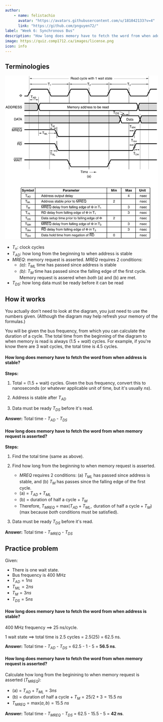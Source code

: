 ```yaml
---
author:
    - name: felistachio
      avatar: "https://avatars.githubusercontent.com/u/181042133?v=4"
      link: "https://github.com/pnguyen72/"
label: "Week 6: Synchronous Bus"
description: "How long does memory have to fetch the word from when address is stable?"
image: https://quiz.comp1712.ca/images/license.png
icon: info
---
```


## Terminologies

![](./diagrams/synchronous_bus.png)

-   $T_{n}$: clock cycles
-   $T_{AD}$: how long from the beginning to when address is stable
-   $MREQ$: memory request is asserted. $MREQ$ requires 2 conditions:
    -   _(a)_: $T_{ML}$ time has passed since address is stable
    -   _(b)_: $T_{M}$ time has passed since the falling edge of the first cycle.<br>
Memory request is assered when _both_ (a) and (b) are met.
-   $T_{DS}$: how long data must be ready before it can be read

## How it works

You actually don't need to look at the diagram, you just need to use the numbers given. (Although the diagram may help refresh your memory of the formulas.)

You will be given the bus frequency, from which you can calculate the duration of a cycle. The total time from the beginning of the diagram to when memory is read is always $(1.5 + wait)$ cycles. For example, if you're know there are 3 wait cycles, the total time is 4.5 cycles.

#### How long does memory have to fetch the word from when address is stable?

**Steps:**

1. Total = (1.5 + wait) cycles. Given the bus frequency, convert this to nanoseconds (or whatever applicable unit of time, but it's usually $ns$).

2. Address is stable after $T_{AD}$

3. Data must be ready $T_{DS}$ before it's read.

**Answer:** Total time - $T_{AD}$ - $T_{DS}$

#### How long does memory have to fetch the word from when memory request is asserted?

**Steps:**

1. Find the total time (same as above).

2. Find how long from the beginning to when memory request is asserted.

    - $MREQ$ requires 2 conditions: (a) $T_{ML}$ has passed since address is stable, and (b) $T_{M}$ has passes since the falling edge of the first cycle.
    - (a) = $T_{AD} + T_{ML}$
    - (b) = duration of half a cycle + $T_{M}$
    - Therefore, $T_{MREQ}\ =\ \text{max}(T_{AD} + T_{ML}, \text{ duration of half a cycle} + T_{M})$ <br>
      (max because _both_ conditions must be satisfied).

3. Data must be ready $T_{DS}$ before it's read.

**Answer:** Total time - $T_{MREQ}$ - $T_{DS}$

## Practice problem

Given:

-   There is one wait state.
-   Bus frequency is 400 MHz
-   $T_{AD} = 1ns$
-   $T_{ML} = 2ns$
-   $T_{M} = 3ns$
-   $T_{DS} = 5ns$

#### How long does memory have to fetch the word from when address is stable?

400 MHz frequency ==> 25 ns/cycle.

1 wait state ==> total time is 2.5 cycles = 2.5(25) = 62.5 ns.

**Answer:** Total time - $T_{AD}$ - $T_{DS}$ = 62.5 - 1 - 5 = **56.5 ns**.

#### How long does memory have to fetch the word from when memory request is asserted?

Calculate how long from the beginining to when memory request is asserted ($T_{MREQ}$):

-   (a) = $T_{AD} + T_{ML} = 3ns$
-   (b) = duration of half a cycle + $T_{M} = 25/2 + 3 = 15.5\ ns$
-   $T_{MREQ} = \text{max}(a, b) = 15.5\ ns$

**Answer:** Total time - $T_{MREQ}$ - $T_{DS}$ = 62.5 - 15.5 - 5 = **42 ns**.
